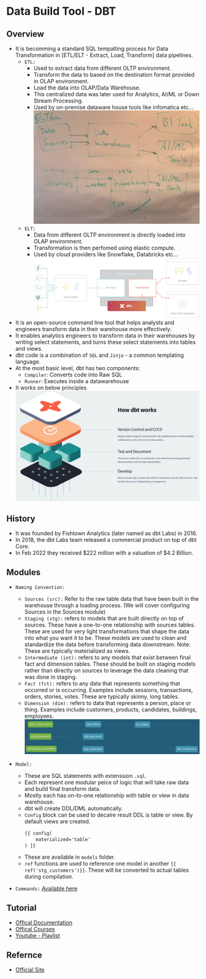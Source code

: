 # Data Build Tool - DBT 

## Overview
- It is becomming a standard SQL tempalting process for Data Transformation in [ETL/ELT - Extract, Load, Transform] data pipelines.
  - `ETL:`
    - Used to extract data from different OLTP environment.
    - Transform the data to based on the destination format provided in OLAP environment.
    - Load the data into OLAP/Data Warehouse.
    - This centralized data was later used for Analytics, AI/ML or Down Stream Processing. 
    - Used by on-premise dataware house tools like infomatica etc...
    ![](00-images/ETL.png)
  - `ELT:`
    - Data from different OLTP environment is directly loaded into OLAP environment.
    - Transformation is then perfomed using elastic compute.
    - Used by cloud providers like Snowflake, Databricks etc...
    ![](00-images/ELT.png)
- It is an open-source command line tool that helps analysts and engineers transform data in their warehouse more effectively.
- It enables analytics engineers to transform data in their warehouses by writing select statements, and turns these select statements into tables and views.
- dbt code is a combination of `SQL` and `Jinja` - a common templating language.
- At the most basic level, dbt has two components: 
  - `Compiler`: Converts code into Raw SQL
  - `Runner`: Executes inside a datawarehouse
- It works on below principles
  ![](00-images/dbt-how-it-works.png)

## History
- It was founded by Fishtown Analytics (later named as dbt Labs) in 2016.
- In 2018, the dbt Labs team released a commercial product on top of dbt Core.
- In Feb 2022 they received $222 million with a valuation of $4.2 Billion.

## Modules
- `Naming Convention:`
  - `Sources (src):` Refer to the raw table data that have been built in the warehouse through a loading process. (We will cover configuring Sources in the Sources module)
  - `Staging (stg):` refers to models that are built directly on top of sources. These have a one-to-one relationship with sources tables. These are used for very light transformations that shape the data into what you want it to be. These models are used to clean and standardize the data before transforming data downstream. Note: These are typically materialized as views.
  - `Intermediate (int):` refers to any models that exist between final fact and dimension tables. These should be built on staging models rather than directly on sources to leverage the data cleaning that was done in staging.
  - `Fact (fct):` refers to any data that represents something that occurred or is occurring. Examples include sessions, transactions, orders, stories, votes. These are typically skinny, long tables.
  - `Dimension (dim):` refers to data that represents a person, place or thing. Examples include customers, products, candidates, buildings, employees.
  ![](00-images/dbt_naming.png)

- `Model:`
  - These are SQL statements with extenssion `.sql`.
  - Each represent one modular peice of logic that will take raw data and build final transform data.
  - Mostly each has on-to-one relationship with table or view in data warehouse. 
  - dbt will create DDL/DML automatically.
  - `Config` block can be used to decalre result DDL is table or view. By default views are created.
    ```
    {{ config(
        materialized='table'
    ) }}
    ```
  - These are available in `models` folder.
  - `ref` functions are used to reference one model in another `{{ ref('stg_customers')}}`. These will be converted to actual tables during compilation.
- `Commands:` [Available here](https://docs.getdbt.com/reference/commands/build)
  

## Tutorial
- [Offical Documentation](https://docs.getdbt.com/)
- [Offical Courses](https://courses.getdbt.com/collections/courses)
- [Youtube - Playlist](https://www.youtube.com/playlist?list=PLohMhitTY9xuEVMpLG3xXhsKG9j2XCTeF)

## Refernce
- [Official Site](https://www.getdbt.com/)